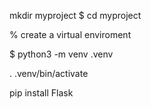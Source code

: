 mkdir myproject
$ cd myproject

% create a virtual enviroment


$ python3 -m venv .venv

<!-- active the virtual enviroment  -->
. .venv/bin/activate


<!-- Installl Flask  -->
 pip install Flask